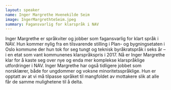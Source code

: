 ```yaml
---
layout: speaker
name: Inger Margrethe Hvenekilde Seim
image: IngerMargrethteSeim.jpeg
summary: Fagansvarlig for klarspråk i NAV
---
```

Inger Margrethe er språkviter og jobber som fagansvarlig for klart språk i NAV. Hun kommer nylig fra en tilsvarende stilling i Plan- og bygningsetaten i Oslo kommune der hun tok for seg tungt og teknisk byråkratspråk i seks år – i en etat som vant kommunenes klarspråkspris i 2017. Nå er Inger Margrethe klar for å kaste seg over nye og enda mer komplekse klarspråklige utfordringer i NAV. Inger Margrethe har også tidligere jobbet som norsklærer, både for ungdommer og voksne minoritetsspråklige. Hun er opptatt av at vi må tilpasse språket til mangfoldet av mottakere slik at alle får de samme mulighetene til å delta.
